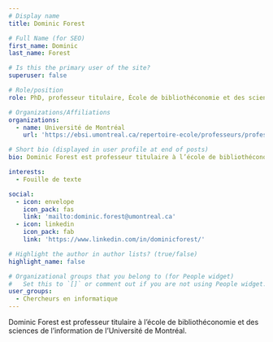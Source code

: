 ```yaml
---
# Display name
title: Dominic Forest

# Full Name (for SEO)
first_name: Dominic
last_name: Forest

# Is this the primary user of the site?
superuser: false

# Role/position
role: PhD, professeur titulaire, École de bibliothéconomie et des sciences de l’information

# Organizations/Affiliations
organizations:
  - name: Université de Montréal
    url: 'https://ebsi.umontreal.ca/repertoire-ecole/professeurs/professeur/in/in15274/sg/Dominic%20Forest/'

# Short bio (displayed in user profile at end of posts)
bio: Dominic Forest est professeur titulaire à l’école de bibliothéconomie et des sciences de l’information de l’Université de Montréal.

interests:
  - Fouille de texte

social:
  - icon: envelope
    icon_pack: fas
    link: 'mailto:dominic.forest@umontreal.ca'
  - icon: linkedin
    icon_pack: fab
    link: 'https://www.linkedin.com/in/dominicforest/'

# Highlight the author in author lists? (true/false)
highlight_name: false

# Organizational groups that you belong to (for People widget)
#   Set this to `[]` or comment out if you are not using People widget.
user_groups:
  - Chercheurs en informatique
---
```

Dominic Forest est professeur titulaire à l’école de bibliothéconomie et des sciences de l’information de l’Université de Montréal.